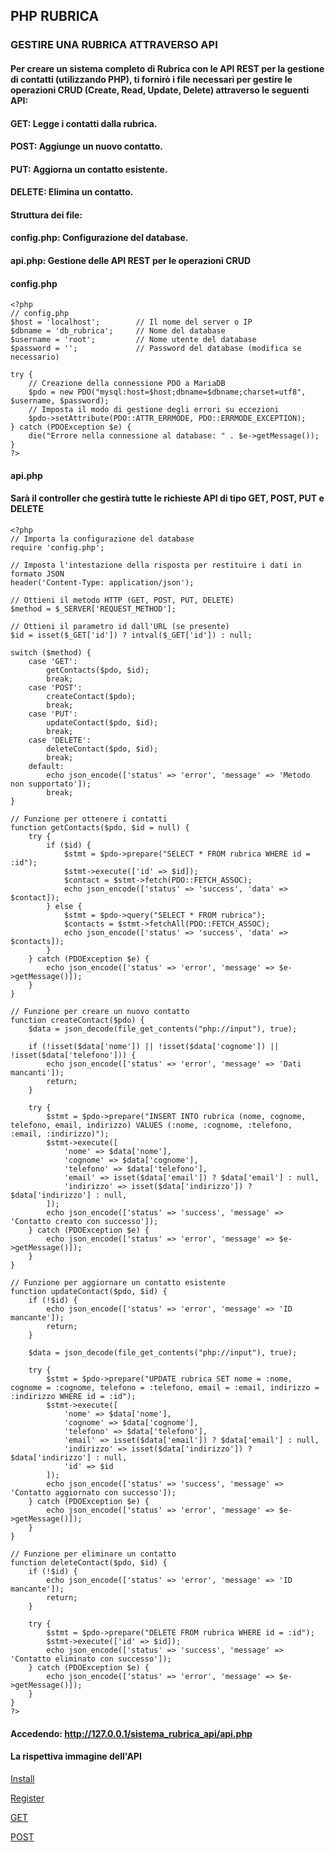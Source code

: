 ## PHP RUBRICA
### GESTIRE UNA RUBRICA ATTRAVERSO API

#### Per creare un sistema completo di Rubrica con le API REST per la gestione di contatti (utilizzando PHP), ti fornirò i file necessari per gestire le operazioni CRUD (Create, Read, Update, Delete) attraverso le seguenti API:

####    GET: Legge i contatti dalla rubrica.
####    POST: Aggiunge un nuovo contatto.
####    PUT: Aggiorna un contatto esistente.
####    DELETE: Elimina un contatto.

#### Struttura dei file:

####    config.php: Configurazione del database.
####    api.php: Gestione delle API REST per le operazioni CRUD

#### config.php

```
<?php
// config.php
$host = 'localhost';        // Il nome del server o IP
$dbname = 'db_rubrica';     // Nome del database
$username = 'root';         // Nome utente del database
$password = '';             // Password del database (modifica se necessario)

try {
    // Creazione della connessione PDO a MariaDB
    $pdo = new PDO("mysql:host=$host;dbname=$dbname;charset=utf8", $username, $password);
    // Imposta il modo di gestione degli errori su eccezioni
    $pdo->setAttribute(PDO::ATTR_ERRMODE, PDO::ERRMODE_EXCEPTION);
} catch (PDOException $e) {
    die("Errore nella connessione al database: " . $e->getMessage());
}
?>

```

#### api.php
#### Sarà il controller che gestirà tutte le richieste API di tipo GET, POST, PUT e DELETE

```
<?php
// Importa la configurazione del database
require 'config.php';

// Imposta l'intestazione della risposta per restituire i dati in formato JSON
header('Content-Type: application/json');

// Ottieni il metodo HTTP (GET, POST, PUT, DELETE)
$method = $_SERVER['REQUEST_METHOD'];

// Ottieni il parametro id dall'URL (se presente)
$id = isset($_GET['id']) ? intval($_GET['id']) : null;

switch ($method) {
    case 'GET':
        getContacts($pdo, $id);
        break;
    case 'POST':
        createContact($pdo);
        break;
    case 'PUT':
        updateContact($pdo, $id);
        break;
    case 'DELETE':
        deleteContact($pdo, $id);
        break;
    default:
        echo json_encode(['status' => 'error', 'message' => 'Metodo non supportato']);
        break;
}

// Funzione per ottenere i contatti
function getContacts($pdo, $id = null) {
    try {
        if ($id) {
            $stmt = $pdo->prepare("SELECT * FROM rubrica WHERE id = :id");
            $stmt->execute(['id' => $id]);
            $contact = $stmt->fetch(PDO::FETCH_ASSOC);
            echo json_encode(['status' => 'success', 'data' => $contact]);
        } else {
            $stmt = $pdo->query("SELECT * FROM rubrica");
            $contacts = $stmt->fetchAll(PDO::FETCH_ASSOC);
            echo json_encode(['status' => 'success', 'data' => $contacts]);
        }
    } catch (PDOException $e) {
        echo json_encode(['status' => 'error', 'message' => $e->getMessage()]);
    }
}

// Funzione per creare un nuovo contatto
function createContact($pdo) {
    $data = json_decode(file_get_contents("php://input"), true);

    if (!isset($data['nome']) || !isset($data['cognome']) || !isset($data['telefono'])) {
        echo json_encode(['status' => 'error', 'message' => 'Dati mancanti']);
        return;
    }

    try {
        $stmt = $pdo->prepare("INSERT INTO rubrica (nome, cognome, telefono, email, indirizzo) VALUES (:nome, :cognome, :telefono, :email, :indirizzo)");
        $stmt->execute([
            'nome' => $data['nome'],
            'cognome' => $data['cognome'],
            'telefono' => $data['telefono'],
            'email' => isset($data['email']) ? $data['email'] : null,
            'indirizzo' => isset($data['indirizzo']) ? $data['indirizzo'] : null,
        ]);
        echo json_encode(['status' => 'success', 'message' => 'Contatto creato con successo']);
    } catch (PDOException $e) {
        echo json_encode(['status' => 'error', 'message' => $e->getMessage()]);
    }
}

// Funzione per aggiornare un contatto esistente
function updateContact($pdo, $id) {
    if (!$id) {
        echo json_encode(['status' => 'error', 'message' => 'ID mancante']);
        return;
    }

    $data = json_decode(file_get_contents("php://input"), true);

    try {
        $stmt = $pdo->prepare("UPDATE rubrica SET nome = :nome, cognome = :cognome, telefono = :telefono, email = :email, indirizzo = :indirizzo WHERE id = :id");
        $stmt->execute([
            'nome' => $data['nome'],
            'cognome' => $data['cognome'],
            'telefono' => $data['telefono'],
            'email' => isset($data['email']) ? $data['email'] : null,
            'indirizzo' => isset($data['indirizzo']) ? $data['indirizzo'] : null,
            'id' => $id
        ]);
        echo json_encode(['status' => 'success', 'message' => 'Contatto aggiornato con successo']);
    } catch (PDOException $e) {
        echo json_encode(['status' => 'error', 'message' => $e->getMessage()]);
    }
}

// Funzione per eliminare un contatto
function deleteContact($pdo, $id) {
    if (!$id) {
        echo json_encode(['status' => 'error', 'message' => 'ID mancante']);
        return;
    }

    try {
        $stmt = $pdo->prepare("DELETE FROM rubrica WHERE id = :id");
        $stmt->execute(['id' => $id]);
        echo json_encode(['status' => 'success', 'message' => 'Contatto eliminato con successo']);
    } catch (PDOException $e) {
        echo json_encode(['status' => 'error', 'message' => $e->getMessage()]);
    }
}
?>

```

#### Accedendo: http://127.0.0.1/sistema_rubrica_api/api.php

#### La rispettiva immagine dell'API

[Install](https://github.com/pasqualeclarizio83/php/blob/main/sistema_rubrica_api/INSTALL.png)

[Register](https://github.com/pasqualeclarizio83/php/blob/main/sistema_rubrica_api/contatti.png)

[GET](https://github.com/pasqualeclarizio83/php/blob/main/sistema_rubrica_api/GET.png)

[POST](https://github.com/pasqualeclarizio83/php/blob/main/sistema_rubrica_api/POST_1.png)